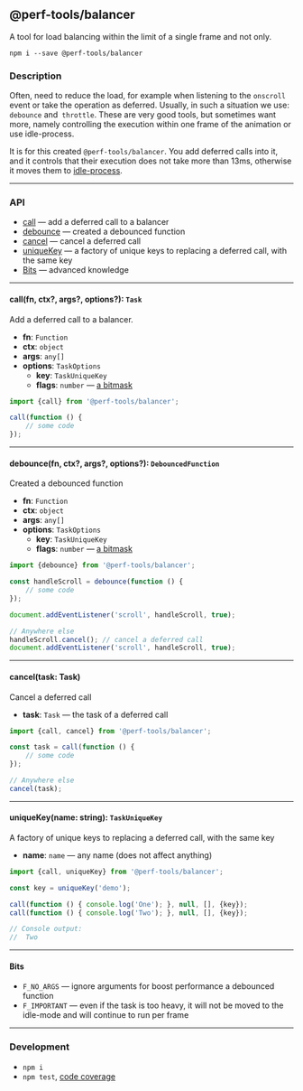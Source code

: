@perf-tools/balancer
--------------------
A tool for load balancing within the limit of a single frame and not only.

```
npm i --save @perf-tools/balancer
```

### Description
Often, need to reduce the load, for example when listening to the `onscroll`
event or take the operation as deferred. Usually, in such a situation we use:
`debounce` and` throttle`. These are very good tools, but sometimes want more,
namely controlling the execution within one frame of the animation or use idle-process.

It is for this created `@perf-tools/balancer`. You add deferred calls into it,
and it controls that their execution does not take more than 13ms, otherwise it
moves them to [idle-process](https://developer.mozilla.org/en-US/docs/Web/API/Window/requestIdleCallback).


---


### API

 - [call](#call) — add a deferred call to a balancer
 - [debounce](#debounce) — created a debounced function
 - [cancel](#cancel) — cancel a deferred call
 - [uniqueKey](#uniqueKey) — a factory of unique keys to replacing a deferred call, with the same key
 - [Bits](#bits) — advanced knowledge

---

<a name="call"></a>
#### call(fn, ctx?, args?, options?): `Task`
Add a deferred call to a balancer.

 - **fn**: `Function`
 - **ctx**: `object`
 - **args**: `any[]`
 - **options**: `TaskOptions`
   - **key**: `TaskUniqueKey`
   - **flags**: `number` — [a bitmask](#bits)

```ts
import {call} from '@perf-tools/balancer';

call(function () {
	// some code
});
```

---

<a name="debounce"></a>
#### debounce(fn, ctx?, args?, options?): `DebouncedFunction`
Created a debounced function

 - **fn**: `Function`
 - **ctx**: `object`
 - **args**: `any[]`
 - **options**: `TaskOptions`
   - **key**: `TaskUniqueKey`
   - **flags**: `number` — [a bitmask](#bits)


```ts
import {debounce} from '@perf-tools/balancer';

const handleScroll = debounce(function () {
	// some code
});

document.addEventListener('scroll', handleScroll, true);

// Anywhere else
handleScroll.cancel(); // cancel a deferred call
document.addEventListener('scroll', handleScroll, true);
```

---

<a name="cancel"></a>
#### cancel(task: Task)
Cancel a deferred call

 - **task**: `Task` — the task of a deferred call

```ts
import {call, cancel} from '@perf-tools/balancer';

const task = call(function () {
	// some code
});

// Anywhere else
cancel(task);
```

---

<a name="uniqueKey"></a>
#### uniqueKey(name: string): `TaskUniqueKey`
A factory of unique keys to replacing a deferred call, with the same key

 - **name**: `name` — any name (does not affect anything)

```ts
import {call, uniqueKey} from '@perf-tools/balancer';

const key = uniqueKey('demo');

call(function () { console.log('One'); }, null, [], {key});
call(function () { console.log('Two'); }, null, [], {key});

// Console output:
//  Two
```

---

<a name="bits"></a>
#### Bits

 - `F_NO_ARGS` — ignore arguments for boost performance a debounced function
 - `F_IMPORTANT` — even if the task is too heavy, it will not be moved to the idle-mode and will continue to run per frame

---


### Development

 - `npm i`
 - `npm test`, [code coverage](./coverage/lcov-report/index.html)
